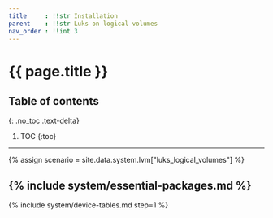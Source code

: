 ```yaml
---
title     : !!str Installation
parent    : !!str Luks on logical volumes
nav_order : !!int 3
---
```


# {{ page.title }}

## Table of contents
{: .no_toc .text-delta}

1. TOC
{:toc}

---

{% assign scenario = site.data.system.lvm["luks_logical_volumes"] %}

{% include system/essential-packages.md %}
---
{% include system/device-tables.md step=1 %}
